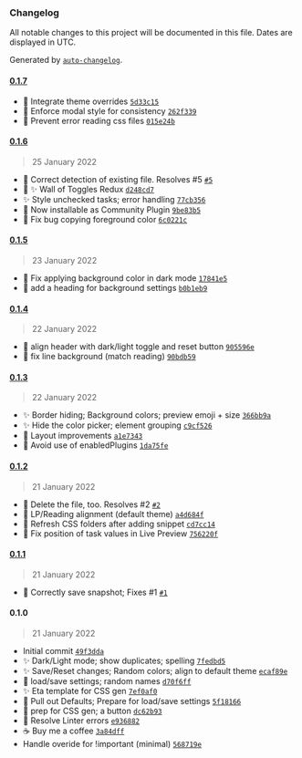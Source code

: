 ### Changelog

All notable changes to this project will be documented in this file. Dates are displayed in UTC.

Generated by [`auto-changelog`](https://github.com/CookPete/auto-changelog).

#### [0.1.7](https://github.com/ebullient/obsidian-snippet-creator/compare/0.1.6...0.1.7)

- 🐛 Integrate theme overrides [`5d33c15`](https://github.com/ebullient/obsidian-snippet-creator/commit/5d33c152960db8319835b506758f96bab6bba47e)
- 🎨 Enforce modal style for consistency [`262f339`](https://github.com/ebullient/obsidian-snippet-creator/commit/262f33900d09fb86290d8644625069c26af05816)
- 🐛 Prevent error reading css files [`015e24b`](https://github.com/ebullient/obsidian-snippet-creator/commit/015e24bf0e16ea99a15ad8418dd9158bcf6ed7f4)

#### [0.1.6](https://github.com/ebullient/obsidian-snippet-creator/compare/0.1.5...0.1.6)

> 25 January 2022

- 🐛 Correct detection of existing file. Resolves #5 [`#5`](https://github.com/ebullient/obsidian-snippet-creator/issues/5)
- 🎨 ✨ Wall of Toggles Redux [`d248cd7`](https://github.com/ebullient/obsidian-snippet-creator/commit/d248cd73c5cab5f1bc5ed658e9ef6def6aad26a8)
- ✨ Style unchecked tasks; error handling [`77cb356`](https://github.com/ebullient/obsidian-snippet-creator/commit/77cb3562d8f9ff34f0c6cc1b419bef97310a1d1e)
- 🎉 Now installable as Community Plugin [`9be83b5`](https://github.com/ebullient/obsidian-snippet-creator/commit/9be83b5da3c18d5176e9bc8da98ea08176a947c0)
- 🐛 Fix bug copying foreground color [`6c0221c`](https://github.com/ebullient/obsidian-snippet-creator/commit/6c0221cb79ac2d43433df235d6b7c8ddaae058cd)

#### [0.1.5](https://github.com/ebullient/obsidian-snippet-creator/compare/0.1.4...0.1.5)

> 23 January 2022

- 🐛 Fix applying background color in dark mode [`17841e5`](https://github.com/ebullient/obsidian-snippet-creator/commit/17841e5f0c765b03d2b7d5d27b2b0da12adfe30a)
- 🎨  add a heading for background settings [`b0b1eb9`](https://github.com/ebullient/obsidian-snippet-creator/commit/b0b1eb94a5514a120145333686b2c338b88b5530)

#### [0.1.4](https://github.com/ebullient/obsidian-snippet-creator/compare/0.1.3...0.1.4)

> 22 January 2022

- 🎨 align header with dark/light toggle and reset button [`905596e`](https://github.com/ebullient/obsidian-snippet-creator/commit/905596e8c113c53a0529acd3701a3537c9bd7dae)
- 🎨 fix line background (match reading) [`90bdb59`](https://github.com/ebullient/obsidian-snippet-creator/commit/90bdb5912b48bff60c1db893aaf35dab245bf927)

#### [0.1.3](https://github.com/ebullient/obsidian-snippet-creator/compare/0.1.2...0.1.3)

> 22 January 2022

- ✨ Border hiding; Background colors; preview emoji + size [`366bb9a`](https://github.com/ebullient/obsidian-snippet-creator/commit/366bb9aa17deeb008f81880255942b7222c846e0)
- ✨ Hide the color picker; element grouping [`c9cf526`](https://github.com/ebullient/obsidian-snippet-creator/commit/c9cf526f6ffa82b12f29139dfaa73b9ed852406a)
- 🎨  Layout improvements [`a1e7343`](https://github.com/ebullient/obsidian-snippet-creator/commit/a1e73434278971c5f445498d5e4c34f69e7581d6)
- 🐛 Avoid use of enabledPlugins [`1da75fe`](https://github.com/ebullient/obsidian-snippet-creator/commit/1da75fe34c2d0e20304ab580f28205058e795f3e)

#### [0.1.2](https://github.com/ebullient/obsidian-snippet-creator/compare/0.1.1...0.1.2)

> 21 January 2022

- 🐛 Delete the file, too. Resolves #2 [`#2`](https://github.com/ebullient/obsidian-snippet-creator/issues/2)
- 🐛 LP/Reading alignment (default theme) [`a4d684f`](https://github.com/ebullient/obsidian-snippet-creator/commit/a4d684fe84ec1e292c36b1beab96691b6b919038)
- 🐛 Refresh CSS folders after adding snippet [`cd7cc14`](https://github.com/ebullient/obsidian-snippet-creator/commit/cd7cc1464e80f367a299e87d88c8960f7563c659)
- 🐛 Fix position of task values in Live Preview [`756220f`](https://github.com/ebullient/obsidian-snippet-creator/commit/756220f7e78fd27bfb7aadd6135e4aec320a57b2)

#### [0.1.1](https://github.com/ebullient/obsidian-snippet-creator/compare/0.1.0...0.1.1)

> 21 January 2022

- 🐛 Correctly save snapshot; Fixes #1 [`#1`](https://github.com/ebullient/obsidian-snippet-creator/issues/1)

#### 0.1.0

> 21 January 2022

- Initial commit [`49f3dda`](https://github.com/ebullient/obsidian-snippet-creator/commit/49f3ddab4fbff332a91c73ee750f706222f9690f)
- ✨ Dark/Light mode; show duplicates; spelling [`7fedbd5`](https://github.com/ebullient/obsidian-snippet-creator/commit/7fedbd5c9492c5fef0dcf43750dbe53004b0e390)
- ✨ Save/Reset changes; Random colors; align to default theme [`ecaf89e`](https://github.com/ebullient/obsidian-snippet-creator/commit/ecaf89e6302285f3b015525035c8c27c43c9b3c7)
- 🚧 load/save settings; random names [`d70f6ff`](https://github.com/ebullient/obsidian-snippet-creator/commit/d70f6ff500f9bff97a711cedd9a743581afc5a8d)
- ✨ Eta template for CSS gen [`7ef0af0`](https://github.com/ebullient/obsidian-snippet-creator/commit/7ef0af070bc116a97d40f0cc1831cf478aa53633)
- 🚧 Pull out Defaults; Prepare for load/save settings [`5f18166`](https://github.com/ebullient/obsidian-snippet-creator/commit/5f18166b5d35cbcd8f1e4f928bb27c930a4a73e5)
- 🚧 prep for CSS gen; a button [`dc62b93`](https://github.com/ebullient/obsidian-snippet-creator/commit/dc62b93a233bdb0efce214304f6e3f7977072092)
- 💚 Resolve Linter errors [`e936882`](https://github.com/ebullient/obsidian-snippet-creator/commit/e9368827af7489915a9bc670f9779d444c8ccc9d)
- ☕️ Buy me a coffee [`3a84dff`](https://github.com/ebullient/obsidian-snippet-creator/commit/3a84dff88d8c2827c8d3b78cce30220011bc483b)
- Handle overide for !important (minimal) [`568719e`](https://github.com/ebullient/obsidian-snippet-creator/commit/568719ecc75e07dc974bc2713f1ded2fdde3a522)
